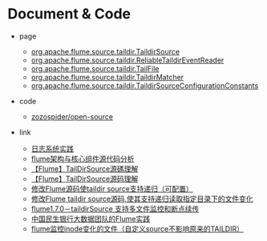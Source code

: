 
# Document & Code

- page
  - [org.apache.flume.source.taildir.TaildirSource](https://github.com/zozospider/note/blob/master/data-system/Flume/Flume-open-source/org/apache/flume/source/taildir/TaildirSource.java)
  - [org.apache.flume.source.taildir.ReliableTaildirEventReader](https://github.com/zozospider/note/blob/master/data-system/Flume/Flume-open-source/org/apache/flume/source/taildir/ReliableTaildirEventReader.java)
  - [org.apache.flume.source.taildir.TailFile](https://github.com/zozospider/note/blob/master/data-system/Flume/Flume-open-source/org/apache/flume/source/taildir/TailFile.java)
  - [org.apache.flume.source.taildir.TaildirMatcher](https://github.com/zozospider/note/blob/master/data-system/Flume/Flume-open-source/org/apache/flume/source/taildir/TaildirMatcher.java)
  - [org.apache.flume.source.taildir.TaildirSourceConfigurationConstants](https://github.com/zozospider/note/blob/master/data-system/Flume/Flume-open-source/org/apache/flume/source/taildir/TaildirSourceConfigurationConstants.java)

- code
  - [zozospider/open-source](https://github.com/zozospider/open-source)

- link
  - [日志系统实践](http://www.yoonper.com/index.php)
  - [flume架构与核心组件源代码分析](https://blog.csdn.net/HarderXin/article/details/74191460)
  - [【Flume】TailDirSource源碼理解](https://www.twblogs.net/a/5b957a7c2b717750bda476b6)
  - [【Flume】TailDirSource源码理解](https://blog.51cto.com/10120275/2050827)
  - [修改Flume源码使taildir source支持递归（可配置）](https://segmentfault.com/a/1190000019551664)
  - [修改Flume taildir source源码,使其支持递归读取指定目录下的文件变化](https://github.com/yx1319250478/Flume-taildir-source)
  - [flume1.7.0－taildirSource 支持多文件监控和断点续传](https://unordered.org/timelines/59cd596c3c001000)
  - [中国民生银行大数据团队的Flume实践](https://juejin.im/post/5a22b1c76fb9a045167d00f0)
  - [flume监控inode变化的文件（自定义source不影响原来的TAILDIR）](https://www.jianshu.com/p/7f74dbd45fd2)
